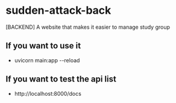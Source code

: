 # sudden-attack-back
[BACKEND] A website that makes it easier to manage study group
## If you want to use it
- uvicorn main:app --reload

## If you want to test the api list
- http://localhost:8000/docs